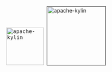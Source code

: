 
<kbd>
<img src="superset-frontend/images/apache-kylin.png" alt="apache-kylin" width="100"/>
</kbd>

<img src="superset-frontend/images/apache-kylin.png" alt="apache-kylin" border="1" width="156"/>
